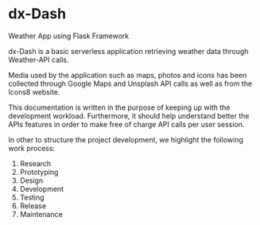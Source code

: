 # dx-Dash
Weather App using Flask Framework

dx-Dash is a basic serverless application retrieving weather data through Weather-API calls.

Media used by the application such as maps, photos and icons has been collected through Google Maps and Unsplash API calls as well as from the Icons8 website.

This documentation is written in the purpose of keeping up with the development workload. Furthermore, it should help understand better the APIs features in order to make free of charge API calls per user session.

In other to structure the project development, we highlight the following work process:
1. Research
2. Prototyping
3. Design
4. Development
5. Testing
6. Release
7. Maintenance
